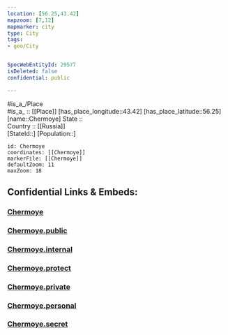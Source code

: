 ```yaml
---
location: [56.25,43.42] 
mapzoom: [7,12] 
mapmarker: city 
type: City
tags:
- geo/City


SpocWebEntityId: 29577
isDeleted: false
confidential: public

---
```

#is_a_/Place  
#is_a_ :: [[Place]] 
[has_place_longitude::43.42] 
[has_place_latitude::56.25] 
[name::Chermoye] 
State ::  
Country :: [[Russia]]  
[StateId::] 
[Population::] 



```leaflet
id: Chermoye
coordinates: [[Chermoye]] 
markerFile: [[Chermoye]] 
defaultZoom: 11 
maxZoom: 18
```


## Confidential Links & Embeds: 

### [Chermoye](/_Standards/Earth/Continent/Europe/Europe~East/Russia/Russia~Volga/Nizhny_Novgorod_Oblast/City/Chermoye.md) 

### [Chermoye.public](/_public/Earth/Continent/Europe/Europe~East/Russia/Russia~Volga/Nizhny_Novgorod_Oblast/City/Chermoye.public.md) 

### [Chermoye.internal](/_internal/Earth/Continent/Europe/Europe~East/Russia/Russia~Volga/Nizhny_Novgorod_Oblast/City/Chermoye.internal.md) 

### [Chermoye.protect](/_protect/Earth/Continent/Europe/Europe~East/Russia/Russia~Volga/Nizhny_Novgorod_Oblast/City/Chermoye.protect.md) 

### [Chermoye.private](/_private/Earth/Continent/Europe/Europe~East/Russia/Russia~Volga/Nizhny_Novgorod_Oblast/City/Chermoye.private.md) 

### [Chermoye.personal](/_personal/Earth/Continent/Europe/Europe~East/Russia/Russia~Volga/Nizhny_Novgorod_Oblast/City/Chermoye.personal.md) 

### [Chermoye.secret](/_secret/Earth/Continent/Europe/Europe~East/Russia/Russia~Volga/Nizhny_Novgorod_Oblast/City/Chermoye.secret.md)

